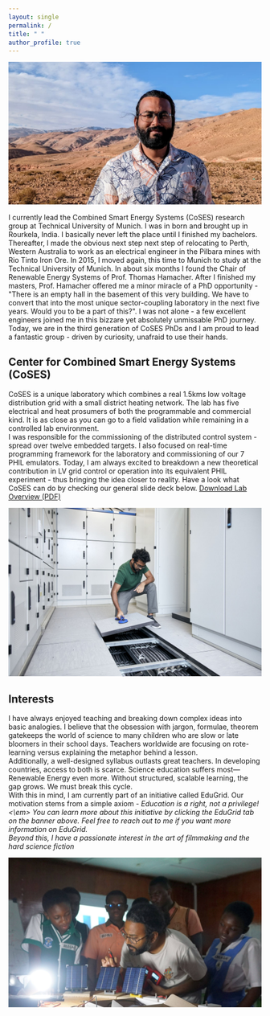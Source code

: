 ```yaml
---
layout: single
permalink: /
title: " "
author_profile: true
---
```


<div class="home-section bio-section">


  <div class="profile-image-container">
    <img src="/images/Profile_header.jpeg" alt="A photo of Anurag Mohapatra">
  </div>

  <div class="home-text" style="padding-right: 0;">
    <p>
     I currently lead the Combined Smart Energy Systems (CoSES) research group at Technical University of Munich. I was in born and brought up in Rourkela, India. I basically never left the place until I finished my bachelors. Thereafter, I made the obvious next step next step of relocating to Perth, Western Australia to work as an electrical engineer in the Pilbara mines with Rio Tinto Iron Ore. In 2015, I moved again, this time to Munich to study at the Technical University of Munich. In about six months I found the Chair of Renewable Energy Systems of Prof. Thomas Hamacher. After I finished my masters, Prof. Hamacher offered me a minor miracle of a PhD opportunity - "There is an empty hall in the basement of this very building. We have to convert that into the most unique sector-coupling laboratory in the next five years. Would you to be a part of this?". I was not alone - a few excellent engineers joined me in this bizzare yet absolutely unmissable PhD journey. Today, we are in the third generation of CoSES PhDs and I am proud to lead a fantastic group - driven by curiosity, unafraid to use their hands. 
	</p>
  </div>
  
</div>


<div class="home-section">
  <div class="home-text">
    <h2>Center for Combined Smart Energy Systems (CoSES)</h2>
    <p>
      CoSES is a unique laboratory which combines a real 1.5kms low voltage distribution grid with a small district heating network. The lab has five electrical and heat prosumers of both the programmable and commercial kind. It is as close as you can go to a field validation while remaining in a controlled lab environment.
	  <br>
	  I was responsible for the commissioning of the distributed control system - spread over twelve embedded targets. I also focused on real-time programming framework for the laboratory and commissioning of our 7 PHIL emulators. Today, I am always excited to breakdown a new theoretical contribution in LV grid control or operation into its equivalent PHIL experiment - thus bringing the idea closer to reality. Have a look what CoSES can do by checking our general slide deck below.
      <a href="/files/CoSES_Lab_Overview.pdf" class="btn btn--info">Download Lab Overview (PDF)</a>
    </p>
  </div>
  <div class="home-image">
    <img src="/images/coses.jpg" alt="A photo of the CoSES Laboratory">
  </div>
</div>


<div class="home-section">
  <div class="home-text">
    <h2>Interests</h2>
    <p>
	I have always enjoyed teaching and breaking down complex ideas into basic analogies. I believe that the obsession with jargon, formulae, theorem gatekeeps the world of science to many children who are slow or late bloomers in their school days. Teachers worldwide are focusing on rote-learning versus explaining the metaphor behind a lesson.
	<br>
	Additionally, a well-designed syllabus outlasts great teachers. In developing countries, access to both is scarce. Science education suffers most—Renewable Energy even more. Without structured, scalable learning, the gap grows. We must break this cycle.
	<br>
	With this in mind, I am currently part of an initiative called EduGrid. Our motivation stems from a simple axiom - <em> Education is a right, not a privilege!<\em> You can learn more about this initiative by clicking the EduGrid tab on the banner above. Feel free to reach out to me if you want more information on EduGrid.
	<br>
    Beyond this, I have a passionate interest in the art of filmmaking and the hard science fiction      
	</p>
  </div>
  <div class="home-image">
    <img src="/images/edugrid.JPG" alt="A photo representing your interests">
  </div>
</div>